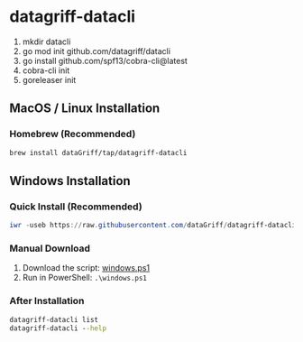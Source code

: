 # datagriff-datacli

1. mkdir datacli
2. go mod init github.com/datagriff/datacli
3. go install github.com/spf13/cobra-cli@latest
4. cobra-cli init
5. goreleaser init

## MacOS / Linux Installation

### Homebrew (Recommended)

```bash
brew install dataGriff/tap/datagriff-datacli
```

## Windows Installation

### Quick Install (Recommended)

```powershell
iwr -useb https://raw.githubusercontent.com/dataGriff/datagriff-datacli/main/install/windows.ps1 | iex
```

### Manual Download

1. Download the script: [windows.ps1](install/windows.ps1)
2. Run in PowerShell: `.\windows.ps1`

### After Installation

```cmd
datagriff-datacli list
datagriff-datacli --help
```
